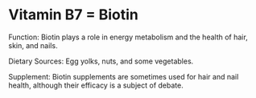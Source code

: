 # Vitamin B7 = Biotin

Function: Biotin plays a role in energy metabolism and the health of hair, skin, and nails.

Dietary Sources: Egg yolks, nuts, and some vegetables.

Supplement: Biotin supplements are sometimes used for hair and nail health, although their efficacy is a subject of debate.
